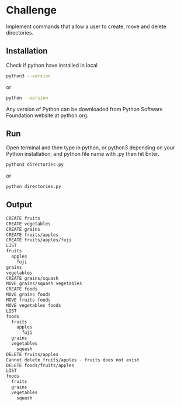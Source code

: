 # Challenge

Implement commands that allow a user to create, move and delete directories.

## Installation

Check if python have installed in local

```bash
python3 --version
```

or

```bash
python --version
```

Any version of Python can be downloaded from Python Software Foundation website at python.org.

## Run

Open terminal and then type in python, or python3 depending on your Python installation, and python file name with .py then hit Enter.

```bash
python3 directories.py
```

or

```bash
python directories.py
```

## Output

```bash
CREATE fruits
CREATE vegetables
CREATE grains
CREATE fruits/apples
CREATE fruits/apples/fuji
LIST
fruits
  apples
    fuji
grains
vegetables
CREATE grains/squash
MOVE grains/squash vegetables
CREATE foods
MOVE grains foods
MOVE fruits foods
MOVE vegetables foods
LIST
foods
  fruits
    apples
      fuji
  grains
  vegetables
    squash
DELETE fruits/apples
Cannot delete fruits/apples - fruits does not exist
DELETE foods/fruits/apples
LIST
foods
  fruits
  grains
  vegetables
    squash
```

